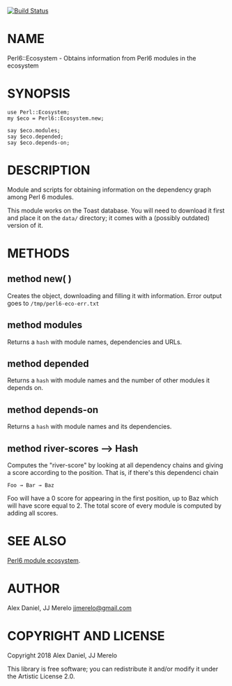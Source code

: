[![Build Status](https://travis-ci.org/JJ/p6-river.svg?branch=master)](https://travis-ci.org/JJ/p6-river)

NAME
====

Perl6::Ecosystem - Obtains information from Perl6 modules in the ecosystem

SYNOPSIS
========

    use Perl::Ecosystem;
    my $eco = Perl6::Ecosystem.new;

    say $eco.modules;
    say $eco.depended;
    say $eco.depends-on;

DESCRIPTION
===========

Module and scripts for obtaining information on the dependency graph
among Perl 6 modules.

This module works on the Toast database. You will need to download it
first and place it on the `data/` directory; it comes with a (possibly
outdated) version of it.



METHODS
=======

method new( )
-------------

Creates the object, downloading and filling it with information. Error output goes to `/tmp/perl6-eco-err.txt`

method modules
--------------

Returns a `hash` with module names, dependencies and URLs.

method depended
---------------

Returns a `hash` with module names and the number of other modules it depends on.

method depends-on
-----------------

Returns a `hash` with module names and its dependencies.

method river-scores --> Hash
----------------------------

Computes the "river-score" by looking at all dependency chains and giving a score according to the position. That is, if there's this dependenci chain

    Foo → Bar → Baz

Foo will have a 0 score for appearing in the first position, up to Baz which will have score equal to 2. The total score of every module is computed by adding all scores.

SEE ALSO
========

[Perl6 module ecosystem](https://modules.perl6.org). 

AUTHOR
======

Alex Daniel, JJ Merelo <jjmerelo@gmail.com>

COPYRIGHT AND LICENSE
=====================

Copyright 2018 Alex Daniel, JJ Merelo

This library is free software; you can redistribute it and/or modify it under the Artistic License 2.0.

